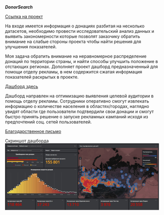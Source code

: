 ***DonorSearch***

[Ссылка на проект](https://rawcdn.githack.com/KittyCorpsegrinder/Pet_projects/87b965fda29feaf9db5151a881390f9e4918f1d0/DonorSearch_project/DonorSearch_Kirin_pavel.html)

На входе имеется информация о донациях разбитая на несколько датасетов, необходимо провести исследовательский анализ данных и выявить закономерности которые позволят заказчику обратить внимание на слабые стороны проекта чтобы найти решения для улучшения показателей. 

Моя задача обратить внимание на неравномерное распределение донаций по территории страны, и найти способы улучшить положение в отстающих регионах. Дополняет проект дашборд предназначенный для помощи отделу рекламы, в нем содержится сжатая информация показателей раскрытых в проекте.

[Дашборд здесь](https://datalens.yandex/wk9jqf2l4bmel)

Дашборд направлен на оптимизацию выявления целевой аудитории в помощь отделу рекламы. Сотрудники оперативно смогут извлекать информацию о количестве населения в областях/городах, наглядно увидят области где пользователи подтвердили свои донации и смогут быстро принять решение о запуске рекламных кампаний исходя из предпочтений соц. сетей пользователей.

[Благодарственное письмо](https://github.com/KittyCorpsegrinder/Pet_projects/blob/main/DonorSearch_project/gratitude.pdf)

Скриншот дашборда
![Скриншот дашборда](https://raw.githubusercontent.com/KittyCorpsegrinder/Pet_projects/main/DonorSearch_project/dash.jpg)

